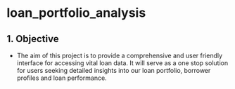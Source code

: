 # loan_portfolio_analysis

## 1. Objective
- The aim of this project is to provide a comprehensive and user friendly interface for accessing vital loan data. It will serve as a one stop solution for users seeking detailed insights into our loan portfolio, borrower profiles and loan performance.
